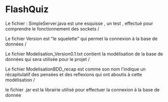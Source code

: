 # FlashQuiz

Le fichier : SimpleServer.java est une esquisse , un test , effectué pour comprendre le fonctionnement des sockets /   

Le fichier Version est "le squelette" qui permet la connexion à la base de données / 
  
Le fichier Modelisation_Version0.1.txt contient la modélisation de la base de données qui sera utilisée pour le projet / 
  
Le fichier ModelisationBDD_recap est comme son nom l'indique un récapitulatif des pensées et des reflexions qui ont aboutis à cette modélisation /   

le fichier .jar est la librairie utilisé pour effectuer la connexion à la base de donnée

